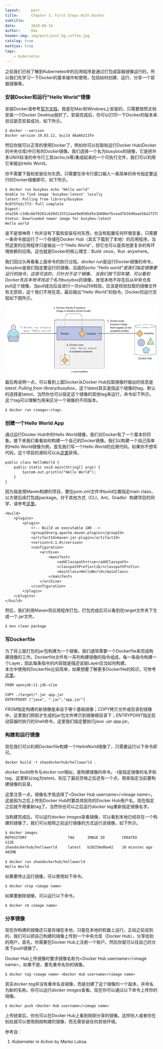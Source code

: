 ```yaml
---
layout:     post
title:      Chapter 3. First Steps With Docker
subtitle:   
date:       2020-08-14
author:     Hao
header-img: img/post/post_bg_coffee.jpg
catalog: true
mathjax: true
tags:
    - Kubernetes
---
```


之前我们已经了解到Kubernetes中的应用程序是通过打包成容器镜像运行的，所以我们先学习一下Docker的基本操作和使用，包括如何创建、运行、分享一个容器镜像等。

### 安装Docker和运行"Hello World"镜像

安装Docker请参考[官方文档](https://docs.docker.com/get-docker/)，我是在Mac和Windows上安装的，只需要按照文档安装一个Docker Desktop就好了。安装完成后，你可以打印一下Docker的版本来验证是否安装成功，如下所示。

```
$ docker --version
Docker version 19.03.12, build 48a66213fe
```
然后你就可以正常的使用Docker了，例如你可以拉取和运行Docker Hub(Docker的中央仓库)中已有的Docker镜像。我们选择一个名为busybox的镜像，它是把许多UNIX标准的命令行工具(echo,ls等)集成起来的一个可执行文件，我们可以利用它来输出Hello World。

你不需要下载和安装任何东西，只需要在命令行窗口输入一条简单的命令指定要运行的Docker镜像即可，如下所示。

```
$ docker run busybox echo "Hello world"
Unable to find image 'busybox:latest' locally
latest: Pulling from library/busybox
9c075fe2c773: Pull complete
Digest: sha256:c3dbcbbf6261c620d133312aee9e858b45e1b686efbcead7b34d9aae58a37378
Status: Downloaded newer image for busybox:latest
Hello world
```

是不是很神奇！你并没有下载和安装任何东西，也没有配置任何环境变量，只需要一条命令就运行了一个存储在Docker Hub（其实下载到了本地）的应用程序。当然这里的应用程序只是输出一个"Hello World"，但它也可以是其他更复杂的有环境依赖的应用。这也就是Docker的核心理念：Build once，Run anywhere。

我们回过头再看看上面命令的执行过程。*docker run*是运行Docker镜像的命令，*busybox*是我们指定要运行的镜像，后面的*echo "Hello world"*是我们指定镜像要运行的指令，这是可选的，只针对于这个镜像。
当我们按下回车键，可以看到Docker先在本地寻找这个名为*busybox*的镜像，发现本地不存在后从中央仓库pull这个镜像，当pull成功后会进行一次sha256校验，应该是校验拉取的镜像文件有无受损，这个我们不用在意。最后输出"Hello World"的指令。Docker的运行流程如下图所示。

![img](/img/post/post_dockerRun.png)

最后再说明一点，可以看到上面Docker从Docker Hub拉取镜像时输出的信息是*latest: Pulling from library/busybox*，这个latest其实是指这个镜像的tag，默认的选择是latest，当然你也可以指定这个镜像的其他tag来运行，命令如下所示。这个tag可以理解为用来区分一个镜像的不同版本。

```
$ docker run <image>:<tag>
```

### 创建一个Hello World App

通过运行Docker Hub中的Hello World镜像，我们对Docker有了一个基本的印象。接下来我们看看如何构建一个自己的Docker镜像。我们以构建一个自己简单的Hello World镜像为例，首先我们写一个Hello World的应用代码。如果你不想写代码，这个项目的源码可以从[这里](https://github.com/NewbieCoder-Hao/Kubernetes_blog/tree/master/FirstStepsWithDocker)获得。

```
public class HelloWorld {
    public static void main(String[] args) {
        System.out.println("Hello World");
    }
}
```

因为我是用Maven构建的项目，要在pom.xml文件中build位置指定main class，以方便后续打包成package。对于其他方式（CLI，Ant，Gradle）构建项目的同学，请参考[这里](https://stackoverflow.com/questions/9689793/cant-execute-jar-file-no-main-manifest-attribute)。

```
<build>
    <plugins>
        <plugin>
            <!-- Build an executable JAR -->
            <groupId>org.apache.maven.plugins</groupId>
            <artifactId>maven-jar-plugin</artifactId>
            <version>3.1.0</version>
            <configuration>
                <archive>
                    <manifest>
                        <addClasspath>true</addClasspath>
                        <classpathPrefix>lib/<classpathPrefix>
                        <mainClass>HelloWorld</mainClass>
                    </manifest>
                </archive>
            </configuration>
        </plugin>
    </plugins>
</build>
```

然后，我们利用Maven将应用程序打包，打包完成后可以看到在target文件夹下生成一个.jar文件。

```
$ mvn clean package
```

### 写Dockerfile

为了将上面打包的jar包构建为一个镜像，我们通常需要一个Dockerfile来完成构建镜像的工作。Dockerfile文件有一系列构建镜像的指令组成，每一条指令构建一个Layer，因此每条指令的内容就是描述该层Layer应当如何构建。\
本文中使用的Dockerfile比较简单，如果想要了解更多Dockerfile的知识，可参考[这里](https://docs.docker.com/develop/develop-images/dockerfile_best-practices/)。

```
FROM openjdk:11-jdk-slim

COPY ./target/*.jar app.jar
ENTRYPOINT ["java", "-jar","app.jar"]
```

*FROM*指定构建的新镜像是来自于哪个基础镜像；*COPY*拷贝文件或目录到镜像中，这里我们把刚才生成的jar包文件拷贝到镜像根目录下；*ENTRYPOINT*指定启动容器时执行的Shell命令，这里我们指定要执行*java -jar app.jar*。

### 构建和运行镜像

现在我们可以利用Dockerfile构建一个HelloWorld镜像了，只需要运行以下命令即可。

```
docker build -t zhaodockerhub/helloworld .
```

*docker build*命令与*docker run*相似，是构建镜像的命令。*-t*是指定镜像的名字和tag，这里默认tag为latest。别忘了最后空格之后还有一个点，用来指定当前要构建镜像的目录。

这里注意一点，镜像名字我选择了\<Docker Hub username>/\<image name>。这是因为之后上传到Docker Hub时要具体到你的Docker Hub用户名，现在指定之后就不用重新tag了。当然你也可以之后运行*docker tag*重新指定镜像名字。

当构建完成后，可以运行*docker images*查看镜像，可以看到本地已经存在一个构建的镜像了。我们可以按照之前运行镜像的方式运行该镜像，如下所示。

```
$ docker images
REPOSITORY                   TAG      IMAGE ID        CREATED             SIZE
zhaodockerhub/helloworld     latest   b29259e0be42    20 minutes ago      402MB

$ docker run zhaodockerhub/helloworld
Hello World
```

如果要停止运行镜像，可以使用如下命令。

```
$ docker stop <image name>
```

如果要删除镜像，可以运行以下命令。

```
$ docker rm <image name>
```

### 分享镜像

现在你构建的镜像还只是存储在本地，只能在本地的机器上运行。正如之前说到的，我们可以把自己构建的镜像上传到一个中央仓库（Docker Hub），分享给别的用户。首先，你需要在Docker Hub上注册一个账户。然后你就可以往自己的仓库下push镜像了。

Docker Hub上传镜像时要求镜像名称为\<Docker Hub username>/\<image name>，如果不是，要先重命名你的镜像。

```
$ docker tag <image name> <Docker Hub username>/<image name>
```

其实*docker tag*并没有重命名该镜像，而是创建了这个镜像的一个副本，并命名为新的名称。你可以运行*docker images*查看。现在你可以通过以下命令上传你的镜像。

```
$ docker push <Docker Hub username>/<image name>
```

上传结束后，你也可以在Docker Hub上看到刚刚分享的镜像。这样别人或者你在别处就可以使用刚刚构建的镜像，而无需安装任何其他环境。

参考自：
1. Kuberneter in Action by Marko Luksa.

